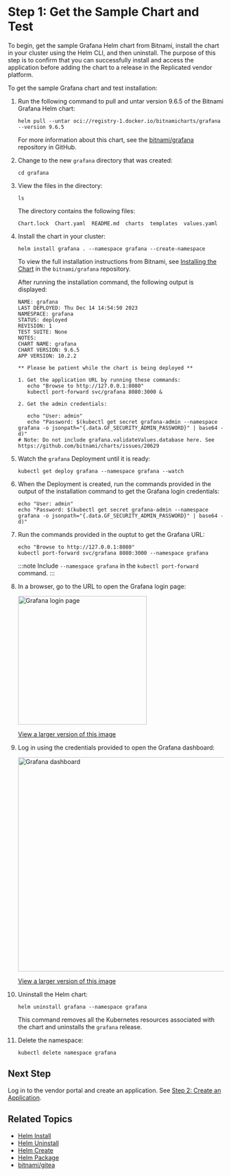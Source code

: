 # Step 1: Get the Sample Chart and Test

To begin, get the sample Grafana Helm chart from Bitnami, install the chart in your cluster using the Helm CLI, and then uninstall. The purpose of this step is to confirm that you can successfully install and access the application before adding the chart to a release in the Replicated vendor platform.

To get the sample Grafana chart and test installation:

1. Run the following command to pull and untar version 9.6.5 of the Bitnami Grafana Helm chart:

   ```
   helm pull --untar oci://registry-1.docker.io/bitnamicharts/grafana --version 9.6.5
   ```
   For more information about this chart, see the [bitnami/grafana](https://github.com/bitnami/charts/tree/main/bitnami/grafana) repository in GitHub.

1. Change to the new `grafana` directory that was created:
   ```
   cd grafana
   ```
1. View the files in the directory:   
   ```
   ls
   ```
   The directory contains the following files:
   ```
   Chart.lock  Chart.yaml  README.md  charts  templates  values.yaml
   ```
1. Install the chart in your cluster:

   ```
   helm install grafana . --namespace grafana --create-namespace
   ```
   To view the full installation instructions from Bitnami, see [Installing the Chart](https://github.com/bitnami/charts/blob/main/bitnami/grafana/README.md#installing-the-chart) in the `bitnami/grafana` repository.

   After running the installation command, the following output is displayed:

   ```
   NAME: grafana
   LAST DEPLOYED: Thu Dec 14 14:54:50 2023
   NAMESPACE: grafana
   STATUS: deployed
   REVISION: 1
   TEST SUITE: None
   NOTES:
   CHART NAME: grafana
   CHART VERSION: 9.6.5
   APP VERSION: 10.2.2

   ** Please be patient while the chart is being deployed **

   1. Get the application URL by running these commands:
      echo "Browse to http://127.0.0.1:8080"
      kubectl port-forward svc/grafana 8080:3000 &

   2. Get the admin credentials:

      echo "User: admin"
      echo "Password: $(kubectl get secret grafana-admin --namespace grafana -o jsonpath="{.data.GF_SECURITY_ADMIN_PASSWORD}" | base64 -d)"
   # Note: Do not include grafana.validateValues.database here. See https://github.com/bitnami/charts/issues/20629
   ```

1. Watch the `grafana` Deployment until it is ready:

   ```
   kubectl get deploy grafana --namespace grafana --watch
   ```

1. When the Deployment is created, run the commands provided in the output of the installation command to get the Grafana login credentials:

   ```
   echo "User: admin"
   echo "Password: $(kubectl get secret grafana-admin --namespace grafana -o jsonpath="{.data.GF_SECURITY_ADMIN_PASSWORD}" | base64 -d)"
   ```

1. Run the commands provided in the ouptut to get the Grafana URL:

   ```
   echo "Browse to http://127.0.0.1:8080"
   kubectl port-forward svc/grafana 8080:3000 --namespace grafana
   ```

   :::note
   Include `--namespace grafana` in the `kubectl port-forward` command.
   :::

1. In a browser, go to the URL to open the Grafana login page:

   <img alt="Grafana login page" src="/images/grafana-login.png" width="300px"/>

   [View a larger version of this image](/images/grafana-login.png)

1. Log in using the credentials provided to open the Grafana dashboard:

   <img alt="Grafana dashboard" src="/images/grafana-dashboard.png" width="500px"/>

   [View a larger version of this image](/images/grafana-dashboard.png)

1. Uninstall the Helm chart:

   ```
   helm uninstall grafana --namespace grafana
   ```
   This command removes all the Kubernetes resources associated with the chart and uninstalls the `grafana` release.

1. Delete the namespace:

   ```
   kubectl delete namespace grafana
   ```

## Next Step

Log in to the vendor portal and create an application. See [Step 2: Create an Application](tutorial-config-create-app).

## Related Topics

* [Helm Install](https://helm.sh/docs/helm/helm_install/)
* [Helm Uninstall](https://helm.sh/docs/helm/helm_uninstall/)
* [Helm Create](https://helm.sh/docs/helm/helm_create/)
* [Helm Package](https://helm.sh/docs/helm/helm_package/)
* [bitnami/gitea](https://github.com/bitnami/charts/blob/main/bitnami/gitea)